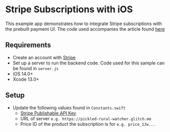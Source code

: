 # Stripe Subscriptions with iOS
This example app demonstrates how to integrate Stripe subscriptions with the prebuilt payment UI. The code used accompanies the article found [here](https://insight.conjure.co.uk/subscriptions-with-stripe-2cd725940ede)

## Requirements
- Create an account with [Stripe](https://dashboard.stripe.com/register)
- Set up a server to run the backend code. Code used for this sample can be found in `server.js`
- iOS 14.0+
- Xcode 13.0+

## Setup
- Update the following values found in `Constants.swift`
  - [Stripe Publishable API Key](https://dashboard.stripe.com/apikeys)
  - URL of server `e.g. https://pickled-rural-watcher.glitch.me`
  - Price ID of the product the subscription is for `e.g. price_1Jw...` 
